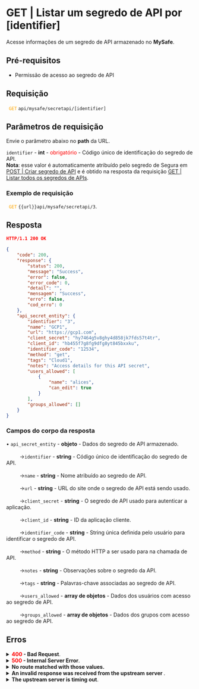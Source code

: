 # GET | Listar um segredo de API por [identifier]

Acesse informações de  um segredo de API armazenado no **MySafe**.


## Pré-requisitos

* Permissão de acesso ao segredo de API

## Requisição


 <code><span style="color:orange"> GET</code></span> `api/mysafe/secretapi/[identifier]`


## Parâmetros de requisição
Envie o parâmetro abaixo no <b>path</b> da URL.

<summary><code>identifier</code> - <b>int</b> - <span style="color:red">obrigatório</span> - Código único de identificação do segredo de API.</summary>
<b>Nota</b>: esse valor é automaticamente atribuído pelo segredo de Segura em <a href = "/v4/docs/pt/api-post-create-api-secret">POST | Criar segredo de API</a> e é obtido na resposta da requisição <a href = "/v4/docs/pt/api-get-list-all-api-secrets">GET | Listar todos os segredos de APIs</a>.



### Exemplo de requisição

<code><span style="color:orange"> GET</code></span> `{{url}}api/mysafe/secretapi/3`.


## Resposta 

 ```json
HTTP/1.1 200 OK 
```
```json
{
    "code": 200,
    "response": {
        "status": 200,
        "message": "Success",
        "error": false,
        "error_code": 0,
        "detail": "",
        "mensagem": "Success",
        "erro": false,
        "cod_erro": 0
    },
    "api_secret_entity": {
        "identifier": "3",
        "name": "GCP1",
        "url": "https://gcp1.com",
        "client_secret": "hy7464g5v8ghy4d858jk7fds57t4tr",
        "client_id": "hb455f7g8fg9dfg8yt845bxxku",
        "identifier_code": "12534",
        "method": "get",
        "tags": "Cloud1",
        "notes": "Access details for this API secret",
        "users_allowed": [
            {
                "name": "alices",
                "can_edit": true
            }
        ],
        "groups_allowed": []
    }
}
```
 
 ### Campos do corpo da resposta

    
<summary>&#8226; <code>api_secret_entity</code> - <b>objeto</b> - Dados do segredo de API armazenado.</summary>

<br>
 <summary>&nbsp;&emsp;&emsp;&nbsp;→<code>identifier</code> - <b>string</b> - Código único de identificação do segredo de API.</summary>
 
<br>
 <summary>&nbsp;&emsp;&emsp;&nbsp;→<code>name</code> - <b>string</b> - Nome atribuído ao segredo de API.</summary>


<br>
 <summary>&nbsp;&emsp;&emsp;&nbsp;→<code>url</code> - <b>string</b> - URL do site onde o segredo de API está sendo usado.</summary>
 
 <br>
 <summary>&nbsp;&emsp;&emsp;&nbsp;→<code>client_secret</code> - <b>string</b>  - O segredo de API usado para autenticar a aplicação.</summary>


<br>
<summary>&nbsp;&emsp;&emsp;&nbsp;→<code>client_id</code> - <b>string</b> - ID da aplicação cliente.</summary>



<br>
<summary>&nbsp;&emsp;&emsp;&nbsp;→<code>identifier_code</code> - <b>string</b> - String única definida pelo usuário para identificar o segredo de API.</summary>


 <br>
<summary>&nbsp;&emsp;&emsp;&nbsp;→<code>method</code> - <b>string</b> -  O método HTTP a ser usado para na chamada de API.</summary>

 <br>
<summary>&nbsp;&emsp;&emsp;&nbsp;→<code>notes</code> - <b>string</b> - Observações sobre o segredo da API.</summary>

<br>
<summary>&nbsp;&emsp;&emsp;&nbsp;→<code>tags</code> - <b>string</b> - Palavras-chave associadas ao segredo de API.</summary>

<br>
<summary>&nbsp;&emsp;&emsp;&nbsp;→<code>users_allowed</code> - <b>array de objetos</b> - Dados dos usuários com acesso ao segredo de API.</summary>

<br>
<summary>&nbsp;&emsp;&emsp;&nbsp;→<code>groups_allowed</code> - <b>array de objetos</b> - Dados dos grupos com acesso ao segredo de API.</summary>



 ## Erros
 
    
<details>
<summary><b><span style="color:red">400</span> - Bad Request</b>.</summary>

***
<b>Mensagem: "1010: Unexpected identifier type"</b>
<p><b>Possível causa</b>: o <code>identifier</code> enviado não foi reconhecido como válido.<br></p>
<b>Solução</b>: verifique o valor do <code>identifier</code> e envie a requisição novamente.
  
* * *
<b>Mensagem: "1005: Api secret not found"</b>
<p><b>Possível causa</b>: segredo de API não encontrado.<br></p>
<b>Solução</b>: verifique o valor do <code>identifier</code> e envie a requisição novamente.

    
* * *
    
<b>Mensagem: "1006: User does not have access"</b>
<p><b>Possível causa</b>: usuário não possui acesso ao segredo de API.<br></p>

 ***
<b>Mensagem: "1009: Inactive Api secret"</b>
<p><b>Possível causa</b>: segredo de API inativo.<br></p>
 <b>Solução</b>: ative o segredo de API através do  <code><span style="color:orange"> POST</code></span> <code>api/mysafe/password/active[identifier]</code>.

 ***
</details>
    
<details>
    <summary><b><span style="color:red">500</span> - Internal Server Error</b>.</summary>

***
    
<b>Mensagem: "Unexpected error."</b><br>

<p><b>Possível causa</b>: o erro está no servidor Segura.<br>
        
<b>Solução</b>: contate o time de suporte para mais informações.</p>
    
 ***
 </details>
 
 <details>
    <summary><b>No route matched with those values.</b></summary>

 ***
    
<b>Mensagem: "No route matched with those values."</b>
<p><b>Possíveis causas</b>: falha na autenticação da sua aplicação com o servidor Segura ou URL incorreta.<br>
        
<b>Solução</b>: verifique os parâmetros de autenticação como <code>Access Token URL</code>, <code>Client ID</code> e  <code>Client Secret</code> e solicite um novo token de acesso ou verifique e corrija a URL.
* * *
</details>
     
<details>
<summary><b>An invalid response was received from the upstream server
</b>.</summary>

*** 
   
<b>Mensagem: "An invalid response was received from the upstream server</b>
    
<p><b>Possível causa</b>: o servidor upstream pode estar demorando muito para responder, levando a um erro de timeout que é interpretado como uma resposta inválida pelo servidor proxy/gateway.<br>
        
<b>Solução</b>: verifique a conectividade entre a origem da requisição e o servidor Segura.</p>
***
</details>
     
   

<details>
<summary><b>The upstream server is timing out</b>.</summary>

*** 
    
<b>Mensagem: "An invalid response was received from the upstream server"</b>
    
<p><b>Possível causa</b>: o tempo da requisição se esgotou.
        
<b>Solução</b>: verifique a conectividade entre a origem da requisição e o servidor Segura.</p>
* * *
</details>

     